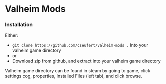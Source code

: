 # Valheim Mods

### Installation

Either:

- `git clone https://github.com/cseufert/valheim-mods .` into your valheim game directory
- or
- Download zip from github, and extract into your valheim game directory

Valheim game directory can be found in steam by going to game, click settings cog, properties, Installed Files (left tab), and click browse.